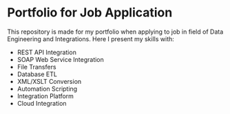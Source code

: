 # Portfolio for Job Application
This repository is made for my portfolio when applying to job in field of Data Engineering and Integrations.  Here I present my skills with:

- REST API Integration
- SOAP Web Service Integration
- File Transfers
- Database ETL
- XML/XSLT Conversion
- Automation Scripting
- Integration Platform
- Cloud Integration
